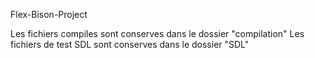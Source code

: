Flex-Bison-Project

Les fichiers compiles sont conserves dans le dossier "compilation"
Les fichiers de test SDL sont conserves dans le dossier "SDL"
